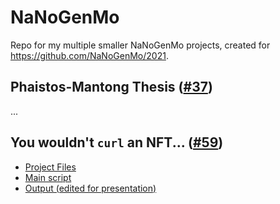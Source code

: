 # NaNoGenMo
Repo for my multiple smaller NaNoGenMo projects, created for https://github.com/NaNoGenMo/2021.

## Phaistos-Mantong Thesis ([#37](https://github.com/NaNoGenMo/2021/issues/37))

...

## You wouldn't `curl` an NFT... ([#59](https://github.com/NaNoGenMo/2021/issues/59))

* [Project Files](2021/youwouldnt/)
* [Main script](2021/youwouldnt/nftcurl.sh)
* [Output (edited for presentation)](2021/youwouldnt/NaNoGenMo_colorpaper.pdf)
